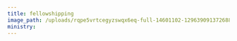 ```yaml
---
title: fellowshipping
image_path: /uploads/rqpe5vrtcegyzswqx6eq-full-14601102-1296390913726884-1926792782630424798-n.jpg
ministry:
---
```

